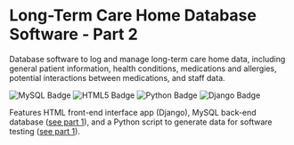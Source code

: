 # Long-Term Care Home Database Software - Part 2

Database software to log and manage long-term care home data, including general patient information, health conditions, medications and allergies, potential interactions between medications, and staff data.

![MySQL Badge](https://img.shields.io/badge/MySQL-4479A1?logo=mysql&logoColor=fff&style=flat-square) ![HTML5 Badge](https://img.shields.io/badge/HTML5-E34F26?logo=html5&logoColor=fff&style=flat-square) ![Python Badge](https://img.shields.io/badge/Python-3776AB?logo=python&logoColor=fff&style=flat-square) ![Django Badge](https://img.shields.io/badge/Django-092E20?logo=django&logoColor=fff&style=flat-square)

Features HTML front-end interface app (Django), MySQL back-end database ([see part 1](https://github.com/sharlet-kumar/LongTermCareHome-Part1)),  and a Python script to generate data for software testing ([see part 1](https://github.com/sharlet-kumar/LongTermCareHome-Part1)).
